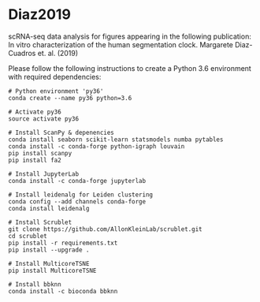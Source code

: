  # Diaz2019
scRNA-seq data analysis for figures appearing in the following publication: 
In vitro characterization of the human segmentation clock. Margarete Diaz-Cuadros et. al. (2019)

Please follow the following instructions to create a Python 3.6 environment with required dependencies:
```
# Python environment 'py36'
conda create --name py36 python=3.6

# Activate py36
source activate py36

# Install ScanPy & depenencies
conda install seaborn scikit-learn statsmodels numba pytables
conda install -c conda-forge python-igraph louvain
pip install scanpy
pip install fa2

# Install JupyterLab
conda install -c conda-forge jupyterlab

# Install leidenalg for Leiden clustering
conda config --add channels conda-forge
conda install leidenalg

# Install Scrublet
git clone https://github.com/AllonKleinLab/scrublet.git
cd scrublet
pip install -r requirements.txt
pip install --upgrade .

# Install MulticoreTSNE
pip install MulticoreTSNE

# Install bbknn
conda install -c bioconda bbknn


```
